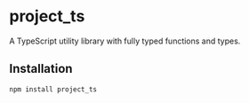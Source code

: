 # project_ts

A TypeScript utility library with fully typed functions and types.

## Installation
```bash
npm install project_ts